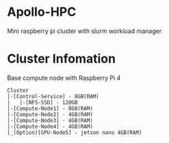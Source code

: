 # Apollo-HPC
 Mini raspberry pi cluster with slurm workload manager

# Cluster Infomation
 Base compute node with Raspberry Pi 4
 ```
 Cluster
|-[Control-Service] - 8GB(RAM)
|   |-[NFS-SSD] - 120GB
|-[Compute-Node1] - 8GB(RAM)
|-[Compute-Node2] - 4GB(RAM)
|-[Compute-Node3] - 4GB(RAM)
|-[Compute-Node4] - 4GB(RAM)
|_(Option)[GPU-Node5] - jetson nano 4GB(RAM)
```